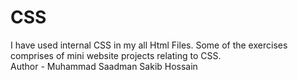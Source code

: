 # CSS

I have used internal CSS in my all Html Files. Some of the exercises comprises of mini website projects relating to CSS.
<br>
Author - Muhammad Saadman Sakib Hossain 
